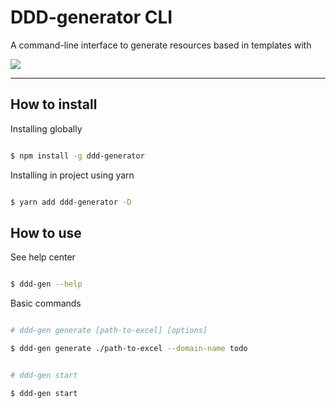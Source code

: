 # DDD-generator CLI

A command-line interface to generate resources based in templates with

![](docs/print.png)

---

## How to install

Installing globally

```sh

$ npm install -g ddd-generator

```

Installing in project using yarn

```sh

$ yarn add ddd-generator -D

```

## How to use

See help center

```sh

$ ddd-gen --help

```

Basic commands

```sh

# ddd-gen generate [path-to-excel] [options]

$ ddd-gen generate ./path-to-excel --domain-name todo

```

```sh

# ddd-gen start

$ ddd-gen start

```
